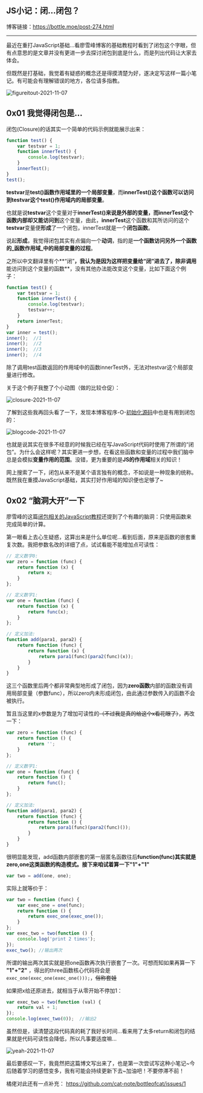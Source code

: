 ## JS小记：闭...闭包？  
博客链接：https://bottle.moe/post-274.html   

--------------
最近在重打JavaScript基础...看廖雪峰博客的基础教程时看到了闭包这个字眼，但有点意思的是文章并没有更进一步去探讨闭包到底是什么，而是列出代码让大家去体会。  

但既然是打基础，我觉着有疑惑的概念还是得摸清楚为好，遂决定写这样一篇小笔记。有可能会有理解错误的地方，各位请多指教。  

![figureitout-2021-11-07](https://cdn.jsdelivr.net/gh/cat-note/bottleassets@latest/img/figureitout-2021-11-07.jpeg)  

## 0x01 我觉得闭包是...  

闭包(Closure)的话其实一个简单的代码示例就能展示出来：  

```javascript
function test() {
    var testvar = 1;
    function innerTest() {
        console.log(testvar);
    }
    innerTest();
}
test();
```

**testvar**是**test()**函数作用域里的一个**局部变量**，而**innerTest()**这个函数可以访问到testvar这个**test()作用域内的局部变量**。  

也就是说**testvar**这个变量对于**innerTest()**来说是外部的变量，而innerTest这个函数内部却又能**访问到**这个变量，由此，**innerTest**这个函数和其所访问的这个**testvar**变量便**形成**了一个闭包，innerTest就是一个**闭包函数**。   

说起**形成**，我觉得闭包其实有点偏向一个**动词**，指的是**一个函数访问另外一个函数的_函数作用域_中的局部变量的过程**。 


之所以中文翻译里有个**“闭”**，我认为是因为这样把变量给“闭”进去了，除非调用**能访问到这个变量的函数**，没有其他办法能改变这个变量，比如下面这个例子：    

```javascript
function test() {
    var testvar = 1;
    function innerTest() {
        console.log(testvar);
        testvar++;
    }
    return innerTest;
}
var inner = test();
inner();  //1
inner();  //2
inner();  //3
inner();  //4
```

除了调用test函数返回的作用域中的函数innerTest外，无法对testvar这个局部变量进行修改。  

关于这个例子我整了个小动图（做的比较仓促）：  

![closure-2021-11-07](https://cdn.jsdelivr.net/gh/cat-note/bottleassets@latest/img/closure-2021-11-07.gif)

了解到这些我再回头看了一下，发现本博客程序-O-[初始化源码](https://github.com/SomeBottle/-O-/blob/master/jcs/i.js#L106)中也是有用到闭包的：  

![blogcode-2021-11-07](https://cdn.jsdelivr.net/gh/cat-note/bottleassets@latest/img/blogcode-2021-11-07.jpg)

也就是说其实在很多不经意的时候我已经在写JavaScript代码时使用了所谓的“闭包”。为什么会这样呢？其实更进一步想，在看这些函数和变量的过程中我们脑中总是会模拟**变量作用的范围**。没错，更为重要的是**JS的作用域**相关的知识！  

网上搜索了一下，闭包从来不是某个语言独有的概念，不如说是一种现象的统称。既然我在重摸JavaScript基础，其实打好作用域的知识便也足够了~  

## 0x02 “脑洞大开”一下  

廖雪峰的这篇[闭包相关的JavaScript教程](https://www.liaoxuefeng.com/wiki/1022910821149312/1023021250770016)还提到了个有趣的脑洞：只使用函数来完成简单的计算。  

第一眼看上去心生疑惑，这算出来是什么单位呢...看到后面，原来是函数的嵌套重复次数。我把参数名改的详细了点，试试看能不能增加点可读性：  

```javascript
// 定义数字0:
var zero = function (func) {
    return function (x) {
        return x;
    }
};

// 定义数字1:
var one = function (func) {
    return function (x) {
        return func(x);
    }
};

// 定义加法:
function add(para1, para2) {
    return function (func) {
        return function (x) {
            return para1(func)(para2(func)(x));
        }
    }
}
```  

这三个函数里后两个都非常典型地形成了闭包，因为**zero函数**内部的函数没有调用局部变量（参数func），所以zero内未形成闭包，由此通过参数传入的函数不会被执行。  

暂且当这里的x参数是为了增加可读性的<del>（不过我是真的给这个x看花眼了）</del>，再改一下：  

```javascript
var zero = function (func) {
    return function () {
        return '';
    }
};

// 定义数字1:
var one = function (func) {
    return function () {
        return func();
    }
};

// 定义加法:
function add(para1, para2) {
    return function (func) {
        return function () {
            return para1(func)(para2(func)());
        }
    }
}
```

很明显能发现，add函数内部嵌套的第一层匿名函数往后**function(func)**其实就是zero,one这类函数的构造模式。接下来咱试着算一下**"1"+"1"**  

```javascript
var two = add(one, one);
```

实际上就等价于：  

```javascript
var two = function (func) {
    var exec_one = one(func);
    return function () {
        return exec_one(exec_one());
    }
};
var exec_two = two(function () {
    console.log('print 2 times');
});
exec_two(); //输出两次  
```

所谓的输出两次其实就是把one函数再次执行嵌套了一次。可想而知如果再算一下 **"1"+"2"** ，得出的three函数核心代码将会是```exec_one(exec_one(exec_one()));```，<del>俗称套娃</del>    

如果把x给还原进去，就相当于从零开始不停加1：  

```javascript
var exec_two = two(function (val) {
    return val + 1;
});
console.log(exec_two(0));  //输出2
```

虽然但是，读清楚这段代码真的耗了我好长时间...看来用了太多return和闭包的结果就是代码可读性会降低，所以凡事要适度嘛...  

![yeah-2021-11-07](https://cdn.jsdelivr.net/gh/cat-note/bottleassets@latest/img/yeah-2021-11-07.jpeg)  

最后要感叹一下，我竟然把这篇博文写出来了，也是第一次尝试写这种小笔记~今后随着学习的感悟变多，我有可能会持续更新下去~加油吧！不要停滞不前！    

橘佬对此还有一点补充： https://github.com/cat-note/bottleofcat/issues/1  
